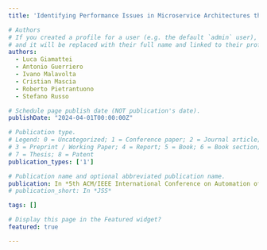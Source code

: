 ```yaml
---
title: 'Identifying Performance Issues in Microservice Architectures through Causal Reasoning'

# Authors
# If you created a profile for a user (e.g. the default `admin` user), write the username (folder name) here
# and it will be replaced with their full name and linked to their profile.
authors:
  - Luca Giamattei
  - Antonio Guerriero
  - Ivano Malavolta
  - Cristian Mascia
  - Roberto Pietrantuono 
  - Stefano Russo 

# Schedule page publish date (NOT publication's date).
publishDate: "2024-04-01T00:00:00Z"

# Publication type.
# Legend: 0 = Uncategorized; 1 = Conference paper; 2 = Journal article;
# 3 = Preprint / Working Paper; 4 = Report; 5 = Book; 6 = Book section;
# 7 = Thesis; 8 = Patent
publication_types: ['1']

# Publication name and optional abbreviated publication name.
publication: In *5th ACM/IEEE International Conference on Automation of Software Test*
# publication_short: In *JSS*

tags: []

# Display this page in the Featured widget?
featured: true

---
```

